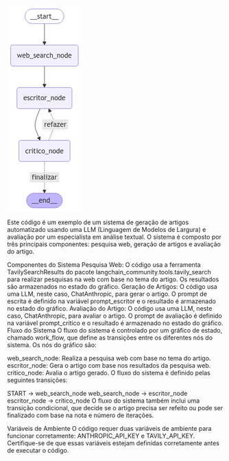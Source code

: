 ![Fluxo LangChain](writer_crtic.png)
 
 Este código é um exemplo de um sistema de geração de artigos automatizado usando uma LLM (Linguagem de Modelos de Largura) e avaliação por um especialista em análise textual. O sistema é composto por três principais componentes: pesquisa web, geração de artigos e avaliação do artigo.

Componentes do Sistema
Pesquisa Web: O código usa a ferramenta TavilySearchResults do pacote langchain_community.tools.tavily_search para realizar pesquisas na web com base no tema do artigo. 
Os resultados são armazenados no estado do gráfico.
Geração de Artigos: O código usa uma LLM, neste caso, ChatAnthropic, para gerar o artigo. O prompt de escrita é definido na variável prompt_escritor e o resultado é armazenado no estado do gráfico.
Avaliação do Artigo: O código usa uma LLM, neste caso, ChatAnthropic, para avaliar o artigo. O prompt de avaliação é definido na variável prompt_critico e o resultado é armazenado no estado do gráfico.
Fluxo do Sistema
O fluxo do sistema é controlado por um gráfico de estado, chamado work_flow, que define as transições entre os diferentes nós do sistema. Os nós do gráfico são:

web_search_node: Realiza a pesquisa web com base no tema do artigo.
escritor_node: Gera o artigo com base nos resultados da pesquisa web.
critico_node: Avalia o artigo gerado.
O fluxo do sistema é definido pelas seguintes transições:

START -> web_search_node
web_search_node -> escritor_node
escritor_node -> critico_node
O fluxo do sistema também inclui uma transição condicional, que decide se o artigo precisa ser refeito ou pode ser finalizado com base na nota e número de iterações.

Variáveis de Ambiente
O código requer duas variáveis de ambiente para funcionar corretamente: ANTHROPIC_API_KEY e TAVILY_API_KEY. Certifique-se de que essas variáveis estejam definidas corretamente antes de executar o código.

